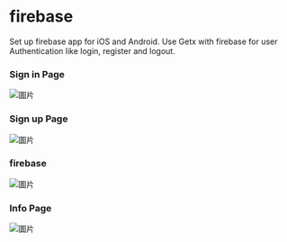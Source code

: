 # firebase

Set up firebase app for iOS and Android.  Use Getx with firebase for user Authentication like login, register and logout.

### Sign in Page
![圖片](https://user-images.githubusercontent.com/90837134/207669388-2e317afd-1695-495f-9250-591d65d3d8cb.png)

### Sign up Page
![圖片](https://user-images.githubusercontent.com/90837134/207669082-b7b7d816-2158-4ef0-a182-77d2d27a3bae.png)

### firebase
![圖片](https://user-images.githubusercontent.com/90837134/207669910-4c2b3c39-bf23-4470-a544-1f68a1acfed6.png)

### Info Page
![圖片](https://user-images.githubusercontent.com/90837134/207669009-7e7d68fd-f49b-4be4-a668-b2e78fdf108c.png)

